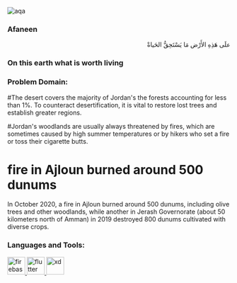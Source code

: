 ![aqa](https://user-images.githubusercontent.com/84340616/203003801-3fbc3ff4-ded4-487f-8917-97d7df304681.png)
<h3 align="left">Afaneen</h3>
<p <h3 align="right">علَى هَذِهِ الأَرْض مَا يَسْتَحِقُّ الحَياةْ</h3>
<h3 align="left">On this earth what is worth living</h3> </p>

<h3 align="left">Problem Domain:</h3>
#The desert covers the majority of Jordan's 
the forests accounting for less than 1%.
To counteract desertification, it is vital to restore lost trees and establish greater regions.

#Jordan's woodlands are usually always threatened by fires, 
which are sometimes caused by high summer temperatures or by hikers who set a fire or toss their cigarette butts.

# fire in Ajloun burned around 500 dunums
In October 2020, a fire in Ajloun burned around 500 dunums, including olive trees and other woodlands, while another in Jerash Governorate (about 50 kilometers north of Amman) in 2019 destroyed 800 dunums cultivated with diverse crops.









<h3 align="left">Languages and Tools:</h3>
<p align="left"> <a href="https://firebase.google.com/" target="_blank" rel="noreferrer"> <img src="https://www.vectorlogo.zone/logos/firebase/firebase-icon.svg" alt="firebase" width="40" height="40"/> </a> <a href="https://flutter.dev" target="_blank" rel="noreferrer"> <img src="https://www.vectorlogo.zone/logos/flutterio/flutterio-icon.svg" alt="flutter" width="40" height="40"/> </a> <a href="https://www.adobe.com/products/xd.html" target="_blank" rel="noreferrer"> <img src="https://cdn.worldvectorlogo.com/logos/adobe-xd.svg" alt="xd" width="40" height="40"/> </a> </p>


<!-- flutter pub run easy_localization:generate -S "assets/translations" -O "lib/translations" -->

